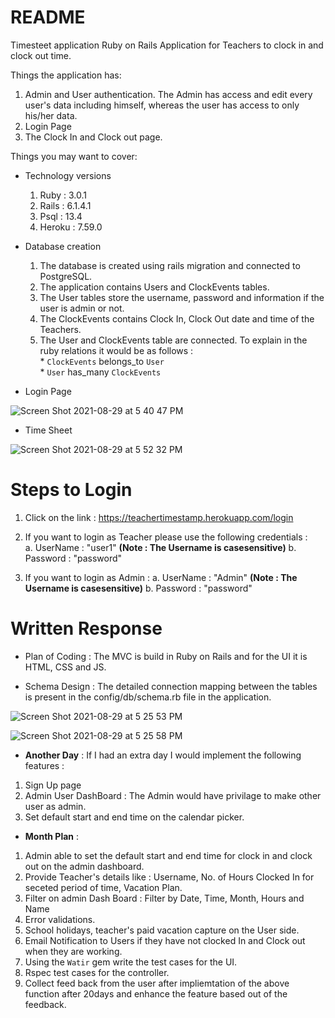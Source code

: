 # README

Timesteet application Ruby on Rails Application for Teachers to clock in and clock out time. 

Things the application has:
1. Admin and User authentication. The Admin has access and edit every user's data including himself, whereas the user has access to only his/her data.
2. Login Page
3. The Clock In and Clock out page. 

Things you may want to cover:

* Technology versions <br/>
  1. Ruby : 3.0.1 <br/>
  2. Rails : 6.1.4.1 <br/>
  3. Psql : 13.4 <br/>
  4. Heroku : 7.59.0 <br/>


* Database creation
  1. The database is created using rails migration and connected to PostgreSQL. 
  2. The application contains Users and ClockEvents tables. 
  3. The User tables store the username, password and information if the user is admin or not. 
  4. The ClockEvents contains Clock In, Clock Out date and time of the Teachers. 
  5. The User and ClockEvents table are connected. To explain in the ruby relations it would be as follows : <br/>
          * `ClockEvents` belongs_to `User` <br/>
          * `User` has_many `ClockEvents` 

* Login Page 

![Screen Shot 2021-08-29 at 5 40 47 PM](https://user-images.githubusercontent.com/41105212/131269423-0c2666a5-482c-4e20-bf2a-5e2231534fcd.png)


* Time Sheet 

![Screen Shot 2021-08-29 at 5 52 32 PM](https://user-images.githubusercontent.com/41105212/131269447-79f0800c-3f70-4eda-b00a-75e8a556f9e4.png)



# Steps to Login 
 1. Click on the link : https://teachertimestamp.herokuapp.com/login
 2. If you want to login as Teacher please use the following credentials : <br/>
    a. UserName : "user1" **(Note  : The Username is casesensitive)** 
    b. Password : "password"
    
 3. If you want to login as Admin : 
    a. UserName : "Admin" **(Note  : The Username is casesensitive)** 
    b. Password : "password"
    
    



# Written Response 

* Plan of Coding : The MVC is build in Ruby on Rails and for the UI it is HTML, CSS and JS. 

* Schema Design : The  detailed connection mapping between the tables is present in the config/db/schema.rb file in the application. 

![Screen Shot 2021-08-29 at 5 25 53 PM](https://user-images.githubusercontent.com/41105212/131268749-f29a8191-3a76-45f8-b255-66dc56c4342a.png)


![Screen Shot 2021-08-29 at 5 25 58 PM](https://user-images.githubusercontent.com/41105212/131268768-26f08493-7e45-424f-9e07-d4f6946a46cc.png)




* **Another Day** : If I had an extra day I would implement the following features :
1. Sign Up page 
2. Admin User DashBoard : The Admin would have privilage to make other user as admin. 
3. Set default start and end time on the calendar picker. 

* **Month Plan** : 
1. Admin able to set the default start and end time for clock in and clock out on the admin dashboard. 
2. Provide Teacher's details like : Username, No. of Hours Clocked In for seceted period of time, Vacation Plan. 
3. Filter on admin Dash Board : Filter by Date, Time, Month, Hours and Name
4. Error validations. 
5. School holidays, teacher's paid vacation capture on the User side.
6. Email Notification to Users if they have not clocked In and Clock out when they are working. 
7. Using the `Watir` gem write the test cases for the UI. 
8. Rspec test cases for the controller. 
9. Collect feed back from the user after impliemtation of the above function after 20days and enhance the feature based out of the feedback. 

